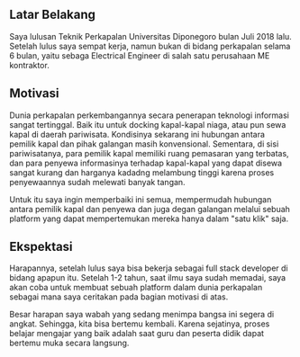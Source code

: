 [//]: # (Ceritakan sedikit tentang latar belakangmu seperti pendidikan terakhir atau pekerjaan sebelumnya)
## Latar Belakang
Saya lulusan Teknik Perkapalan Universitas Diponegoro bulan Juli 2018 lalu. Setelah lulus saya sempat kerja, namun bukan di bidang perkapalan selama 6 bulan, yaitu sebaga Electrical Engineer di salah satu perusahaan ME kontraktor. 

[//]: # (Motivasi apa yang mendorongmu untuk ikut program coding bootcamp di Hacktiv8?)
## Motivasi
Dunia perkapalan perkembangannya secara penerapan teknologi informasi sangat tertinggal. Baik itu untuk docking kapal-kapal niaga, atau pun sewa kapal di daerah pariwisata. Kondisinya sekarang ini hubungan antara pemilik kapal dan pihak galangan masih konvensional. Sementara, di sisi pariwisatanya, para pemilik kapal memiliki ruang pemasaran yang terbatas, dan para penyewa informasinya terhadap kapal-kapal yang dapat disewa sangat kurang dan harganya kadadng melambung tinggi karena proses penyewaannya sudah melewati banyak tangan.

Untuk itu saya ingin memperbaiki ini semua, mempermudah hubungan antara pemilik kapal dan penyewa dan juga degan galangan melalui sebuah platform yang dapat mempertemukan mereka hanya dalam "satu klik" saja.

[//]: # (Beri tahu kami, apa yang ingin kamu dapatkan di Hacktiv8 dan apa yang ingin kamu capai setelah lulus dari sini?)
## Ekspektasi
Harapannya, setelah lulus saya bisa bekerja sebagai full stack developer di bidang apapun itu. Setelah 1-2 tahun, saat ilmu saya sudah memadai, saya akan coba untuk membuat sebuah platform dalam dunia perkapalan sebagai mana saya ceritakan pada bagian motivasi di atas.

[//]: # (Apakah ada hal lain yang ingin disampaikan? Bila ada, kamu bebas untuk menuliskannya)
Besar harapan saya wabah yang sedang menimpa bangsa ini segera di angkat. Sehingga, kita bisa bertemu kembali. Karena sejatinya, proses belajar mengajar yang baik adalah saat guru dan peserta didik dapat bertemu muka secara langsung.